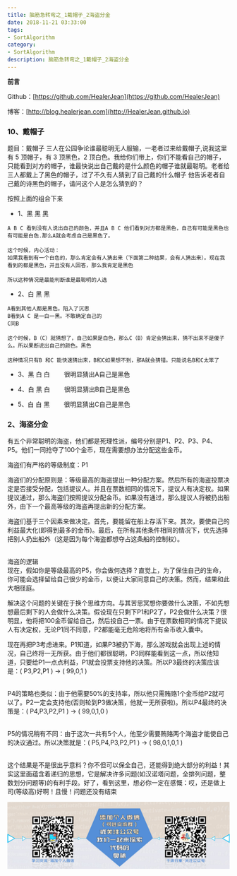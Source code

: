 ```yaml
---
title: 脑筋急转弯之_1戴帽子_2海盗分金
date: 2018-11-21 03:33:00
tags: 
- SortAlgorithm
category: 
- SortAlgorithm
description: 脑筋急转弯之_1戴帽子_2海盗分金
---
```

**前言**     

 Github：[https://github.com/HealerJean](https://github.com/HealerJean)         

 博客：[http://blog.healerjean.com](http://HealerJean.github.io)            




### 10、戴帽子

题目：戴帽子
 三人在公园争论谁最聪明无人服输，一老者过来给戴帽子,说我这里有 5 顶帽子，有 3 顶黑色，2 顶白色。我给你们带上，你们不能看自己的帽子，只能看到对方的帽子，谁最快说出自己戴的是什么颜色的帽子谁就最聪明。老者给三人都戴上了黑色的帽子，过了不久有人猜到了自己戴的什么帽子 他告诉老者自己戴的诗黑色的帽子，请问这个人是怎么猜到的？

按照上面的组合下来


+ 1、黑 黑 黑  

```
A B C 看到没有人说出自己的颜色，并且A B C 他们看到对方都是黑色，自己有可能是黑色也有可能是白色.那么A就会考虑自己是黑色了。

这个时候，内心活动：
如果我看到有一个白色的，那么肯定会有人猜出来（下面第二种结果，会有人猜出来）。现在我看到的都是黑色，并且没有人回答，那么我肯定是黑色

所以这种情况是最能判断谁是最聪明的人选
```


+ 2、白 黑 黑


```
A看到其他人都是黑色。陷入了沉思
B看到A C 是一白一黑。不敢确定自己的
C同B

这个时候，B（C）就猜想了，自己如果是白色，那么C（B）肯定会猜出来，猜不出来不是傻子么。所以果断说出自己的颜色。黑色 

这种情况只有B 和C 能快速猜出来，B和C如果想不到，那A就会猜错。只能说名B和C太笨了
```



+ 3、黑 白 白
　　很明显猜出A自己是黑色


+ 4、白 黑 白
　　很明显猜出B自己是黑色

+ 5、白 白 黑
　　很明显猜出C自己是黑色



### 2、海盗分金

有五个非常聪明的海盗，他们都是死理性派，编号分别是P1、P2、P3、P4、P5。他们一同抢夺了100个金币，现在需要想办法分配这些金币。<br/>

海盗们有严格的等级制度：P1<br/>

海盗们的分配原则是：等级最高的海盗提出一种分配方案。然后所有的海盗投票决定是否接受分配，包括提议人。并且在票数相同的情况下，提议人有决定权。如果提议通过，那么海盗们按照提议分配金币。如果没有通过，那么提议人将被扔出船外，由下一个最高等级的海盗再提出新的分配方案。<br/>

海盗们基于三个因素来做决定。首先，要能留在船上存活下来。其次，要使自己的利益最大化(即得到最多的金币)。最后，在所有其他条件相同的情况下，优先选择把别人扔出船外（这是因为每个海盗都想夺占这条船的控制权）。<br/><br/>

海盗的逻辑<br/>
现在，假如你是等级最高的P5，你会做何选择？直觉上，为了保住自己的生命，你可能会选择留给自己很少的金币，以便让大家同意自己的决策。然而，结果和此大相径庭。<br/>

解决这个问题的关键在于换个思维方向。与其苦思冥想你要做什么决策，不如先想想最后剩下的人会做什么决策。假设现在只剩下P1和P2了，P2会做什么决策？很明显，他将把100金币留给自己，然后投自己一票。由于在票数相同的情况下提议人有决定权，无论P1同不同意，P2都能毫无危险地将所有金币收入囊中。<br/>

现在再把P3考虑进来。P1知道，如果P3被扔下海，那么游戏就会出现上述的情况，自己终将一无所获。由于他们都很聪明，P3同样能看到这一点，所以他知道，只要给P1一点点利益，P1就会投票支持他的决策。所以P3最终的决策应该是：( P3,P2,P1 ) → ( 99,0,1 )<br/><br/>

P4的策略也类似：由于他需要50%的支持率，所以他只需贿赂1个金币给P2就可以了。P2一定会支持他(否则轮到P3做决策，他就一无所获啦)。所以P4最终的决策是：( P4,P3,P2,P1 ) → ( 99,0,1,0 )<br/><br/>

P5的情况稍有不同：由于这次一共有5个人，他至少需要贿赂两个海盗才能使自己的决议通过。所以决策就是：( P5,P4,P3,P2,P1 ) → ( 98,0,1,0,1 )<br/><br/>

这个结果是不是很出乎意料？你不但可以保全自己，还能得到绝大部分的利益！其实这里面蕴含着递归的思想，它是解决许多问题(如汉诺塔问题，全排列问题，整数划分问题等)的有利手段。好了，看到这里，想必你一定在感慨：哎，还是做上司(等级高)好啊！且慢！问题还没有结束<br/>





![ContactAuthor](https://raw.githubusercontent.com/HealerJean/HealerJean.github.io/master/assets/img/artical_bottom.jpg)




<!-- Gitalk 评论 start  -->

<link rel="stylesheet" href="https://unpkg.com/gitalk/dist/gitalk.css">
<script src="https://unpkg.com/gitalk@latest/dist/gitalk.min.js"></script> 
<div id="gitalk-container"></div>    
 <script type="text/javascript">
    var gitalk = new Gitalk({
		clientID: `1d164cd85549874d0e3a`,
		clientSecret: `527c3d223d1e6608953e835b547061037d140355`,
		repo: `HealerJean.github.io`,
		owner: 'HealerJean',
		admin: ['HealerJean'],
		id: 'wCOEDTxhcgsvbdNM',
    });
    gitalk.render('gitalk-container');
</script> 

<!-- Gitalk end -->

